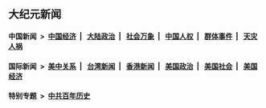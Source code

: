 ## 大纪元新闻

#### 中国新闻 &nbsp;>&nbsp; [中国经济](indexes/ncid283/README.md?06040045) &nbsp;| &nbsp; [大陆政治](indexes/ncid277/README.md?06040045) &nbsp;| &nbsp; [社会万象](indexes/ncid282/README.md?06040045) &nbsp;| &nbsp; [中国人权](indexes/ncid278/README.md?06040045) &nbsp;| &nbsp; [群体事件](indexes/ncid279/README.md?06040045) &nbsp;| &nbsp; [天灾人祸](indexes/ncid280/README.md?06040045)

#### 国际新闻 &nbsp;>&nbsp; [美中关系](indexes/nf1412576/README.md?06040045) &nbsp;| &nbsp; [台湾新闻](indexes/ncid1349361/README.md?06040045) &nbsp;| &nbsp; [香港新闻](indexes/ncid1349362/README.md?06040045) &nbsp;| &nbsp; [美国政治](indexes/ncid1078159/README.md?06040045) &nbsp;| &nbsp; [美国社会](indexes/ncid1078160/README.md?06040045) &nbsp;| &nbsp; [美国经济](indexes/ncid1078158/README.md?06040045)

#### 特别专题 &nbsp;>&nbsp; [中共百年历史](https://github.com/easy2view/epoch-special/blob/master/README.md?06040045)  
